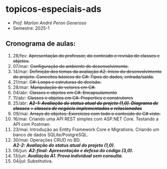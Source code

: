 # topicos-especiais-ads
- _Prof. Marlon André Peron Generoso_
- Semestre: 2025-1

## Cronograma de aulas:
1. 28/fev: ~~Apresentação do professor, do conteúdo e revisão de classes e objetos.~~
2. 07/mar: ~~Configuração do ambiente de desenvolvimento.~~
3. 14/mar: ~~Definição dos temas da avaliação A2. Início do desenvolvimento do projeto. Conceitos básicos de C#: Tipos de dados, entrada/saída.~~
4. 21/mar: ~~C#: Loops e estruturas de decisão.~~
5. 28/mar: ~~Manipulação de vetores em C#.~~
6. 04/abr: ~~Classes e objetos em C#. Encapsulamento~~
7. 11/abr: ~~Classes e objetos em C#. Properties e construtores~~
8. 25/abr: ~~**_A2-1: Avaliação do status atual do projeto (1,0). Diagrama de classes + classes de negócio implementadas e relacionadas_**~~
9. 09/mai: ~~Arrays de objetos. Exercícios com todo o conteúdo de C# visto.~~
10. 16/mai: Criando uma API REST simples com ASP.NET Core. Testando a API com Postman.
11. 23/mai: Introdução ao Entity Framework Core e Migrations. Criando um banco de dados SQLite/PostgreSQL.
12. 30/mai: Operações CRUD no BD.
    <br/>**_A2-2: Avaliação do status atual do projeto (1,0)._**
18. 06/jun: **_A2-final: Apresentação e defesa do código (3,0)._**
19. 13/jun: **_Avaliação A1. Prova individual sem consulta._**
20. 04/jul: Substitutiva.
